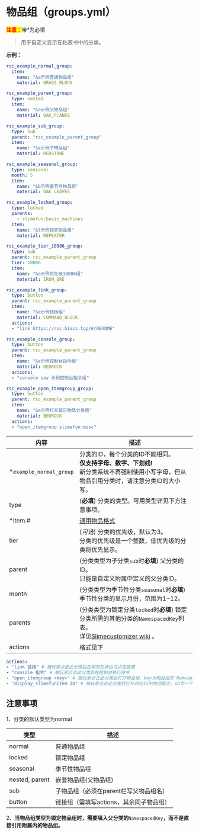 # 物品组（groups.yml）

<mark style="color:red;">**注意：**</mark>带\*为必填

> 用于自定义显示在粘液书中的分类。

**示例：**

```yaml
rsc_example_normal_group:
  item:
    name: "&a示例普通物品组"
    material: GRASS_BLOCK

rsc_example_parent_group:
  type: nested
  item:
    name: "&a示例父物品组"
    material: OAK_PLANKS

rsc_example_sub_group:
  type: sub
  parent: "rsc_example_parent_group"
  item:
    name: "&e示例子物品组"
    material: REDSTONE

rsc_example_seasonal_group:
  type: seasonal
  month: 5
  item:
    name: "&b示例季节性物品组"
    material: OAK_LEAVES

rsc_example_locked_group:
  type: locked
  parents:
    - slimefun:basic_machines
  item:
    name: "&l示例锁定物品组"
    material: REPEATER

rsc_example_tier_10086_group:
  type: sub
  parent: rsc_example_parent_group
  tier: 10086
  item:
    name: "&e示例优先级10086组"
    material: IRON_ORE

rsc_example_link_group:
  type: button
  parent: rsc_example_parent_group
  item:
    name: "&e示例链接组"
    material: COMMAND_BLOCK
  actions:
  - "link https://rsc.himcs.top/#/README"

rsc_example_console_group:
  type: button
  parent: rsc_example_parent_group
  item:
    name: "&e示例控制台指令组"
    material: BEDROCK
  actions:
  - "console say 示例控制台指令组"

rsc_example_open_itemgroup_group:
  type: button
  parent: rsc_example_parent_group
  item:
    name: "&e示例打开其它物品分类组"
    material: BEDROCK
  actions:
  - "open_itemgroup slimefun:misc"

```

| 内容 | 描述 |
| -------- | -------- |
| \*`example_normal_group` | 分类的ID，每个分类的ID不能相同。<br>**仅支持字母、数字、下划线!**<br>新分类系统不再强制使用小写字母，但从物品引用分类时，请注意分类ID的大小写。 |
| type | (**必填**) 分类的类型。可用类型详见下方注意事项。 |
| \*item.# | [通用物品格式](format/universal-item-format.md)| 可选择性添加`modelId`、`lore`、`glow`等。 |
| tier | (*可选*) 分类的优先级，默认为3。<br>分类的优先级是一个整数，低优先级的分类将优先显示。 |
| parent | (分类类型为子分类`sub`时**必填**) 父分类的ID。<br>只能是自定义附属中定义的父分类ID。 |
| month | (分类类型为季节性分类`seasonal`时**必填**) 季节性分类的显示月份，范围为1-12。 |
| parents | (分类类型为锁定分类`locked`时**必填**) 锁定分类所需的其他分类的`NamespacedKey`列表。<br>详见[Slimecustomizer wiki](https://slimefun-addons-wiki.guizhanss.cn/slime-customizer/Categories) 。 |
| actions | 格式见下 |

```yaml
actions:
- "link 链接" # 被玩家点击此分类后在聊天栏弹出可点击链接
- "console 指令" # 被玩家点击此分类后在控制台执行命令
- "open_itemgroup <key>" # 被玩家点击此分类后打开物品组，key为物品组的`NamespacedKey` 例：open_itemgroup slimefun:misc
- "display_slimefunitem ID" # 被玩家点击此分类后打开对应ID的物品配方，ID为一个粘液科技物品的ID
```

## 注意事项

1、分类的默认类型为normal

| 类型             | 描述                     |
| -------------- | ---------------------- |
| normal         | 普通物品组                  |
| locked         | 锁定物品组                  |
| seasonal       | 季节性物品组                 |
| nested, parent | 嵌套物品组(父物品组)            |
| sub            | 子物品组（必须在parent栏写父物品组名） |
| button         | 链接组（需填写actions，其余同子物品组）|

2、**当物品组类型为锁定物品组时，需要填入父分类的**`NamespacedKey`**，而不是直接引用附属内的物品组。**

